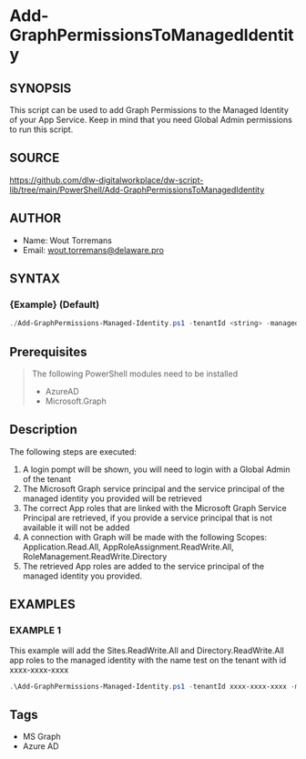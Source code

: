 # Add-GraphPermissionsToManagedIdentity

## SYNOPSIS
This script can be used to add Graph Permissions to the Managed Identity of your App Service. Keep in mind that you need Global Admin permissions to run this script.

## SOURCE
https://github.com/dlw-digitalworkplace/dw-script-lib/tree/main/PowerShell/Add-GraphPermissionsToManagedIdentity

## AUTHOR
 - Name: Wout Torremans
 - Email: wout.torremans@delaware.pro

## SYNTAX
### {Example} (Default)
```powershell
./Add-GraphPermissions-Managed-Identity.ps1 -tenantId <string> -managedIdentityName <string> -permissions <string[]>
```

## Prerequisites
> The following PowerShell modules need to be installed
>  - AzureAD
>  - Microsoft.Graph

## Description
The following steps are executed:
1. A login pompt will be shown, you will need to login with a Global Admin of the tenant
2. The Microsoft Graph service principal and the service principal of the managed identity you provided will be retrieved
3. The correct App roles that are linked with the Microsoft Graph Service Principal are retrieved, if you provide a service principal that is not available it will not be added
4. A connection with Graph will be made with the following Scopes: Application.Read.All, AppRoleAssignment.ReadWrite.All, RoleManagement.ReadWrite.Directory
5. The retrieved App roles are added to the service principal of the managed identity you provided.

## EXAMPLES

### EXAMPLE 1
This example will add the Sites.ReadWrite.All and Directory.ReadWrite.All app roles to the managed identity with the name test on the tenant with id xxxx-xxxx-xxxx
```powershell
.\Add-GraphPermissions-Managed-Identity.ps1 -tenantId xxxx-xxxx-xxxx -managedIdentityName test -permissions @("Directory.ReadWrite.All","Sites.ReadWrite.All")
```

## Tags
 * MS Graph
 * Azure AD